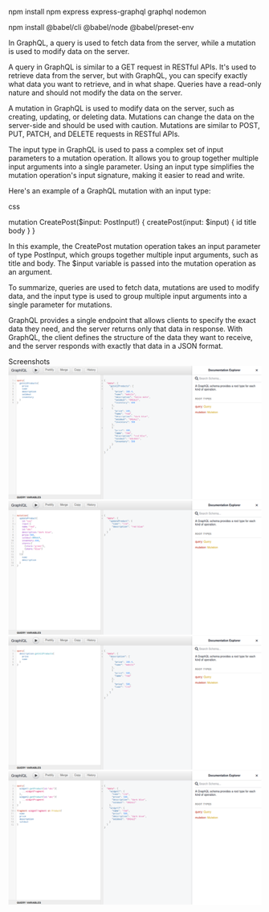npm install npm express express-graphql graphql nodemon

npm install @babel/cli @babel/node @babel/preset-env

In GraphQL, a query is used to fetch data from the server, while a mutation is used to modify data on the server.

A query in GraphQL is similar to a GET request in RESTful APIs. It's used to retrieve data from the server, but with GraphQL, you can specify exactly what data you want to retrieve, and in what shape. Queries have a read-only nature and should not modify the data on the server.

A mutation in GraphQL is used to modify data on the server, such as creating, updating, or deleting data. Mutations can change the data on the server-side and should be used with caution. Mutations are similar to POST, PUT, PATCH, and DELETE requests in RESTful APIs.

The input type in GraphQL is used to pass a complex set of input parameters to a mutation operation. It allows you to group together multiple input arguments into a single parameter. Using an input type simplifies the mutation operation's input signature, making it easier to read and write.

Here's an example of a GraphQL mutation with an input type:

css

mutation CreatePost($input: PostInput!) {
createPost(input: $input) {
id
title
body
}
}

In this example, the CreatePost mutation operation takes an input parameter of type PostInput, which groups together multiple input arguments, such as title and body. The $input variable is passed into the mutation operation as an argument.

To summarize, queries are used to fetch data, mutations are used to modify data, and the input type is used to group multiple input arguments into a single parameter for mutations.

GraphQL provides a single endpoint that allows clients to specify the exact data they need, and the server returns only that data in response. With GraphQL, the client defines the structure of the data they want to receive, and the server responds with exactly that data in a JSON format.

Screenshots
<img src='./img/1.png' alt='img 1'/>
<img src='./img/2.png' alt='img 1'/>
<img src='./img/3.png' alt='img 1'/>
<img src='./img/4.png' alt='img 1'/>
